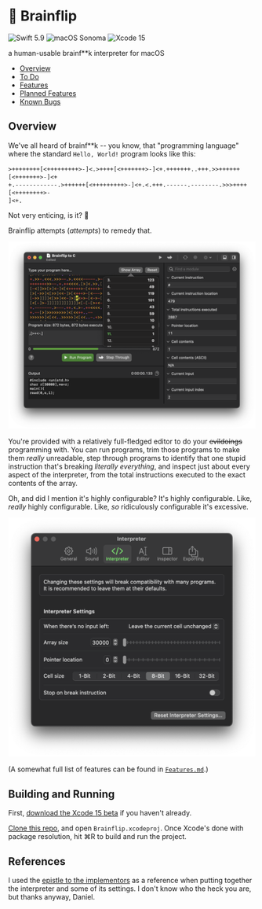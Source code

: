 # 🧠 Brainflip

![Swift 5.9] ![macOS Sonoma] ![Xcode 15]

[Swift 5.9]: https://img.shields.io/badge/Swift-5.9-%23f05138?logo=swift
[macOS Sonoma]: https://img.shields.io/badge/macOS-Sonoma-brightgreen?logo=apple
[Xcode 15]: https://img.shields.io/badge/Xcode-15-%23147efb?logo=Xcode

a human-usable brainf\*\*k interpreter for macOS

 - [Overview](#overview)
 - [To Do](To%20Do.md)
 - [Features](Features.md)
 - [Planned Features](Planned%20Features.md)
 - [Known Bugs](Bugs.md)

## Overview

We've all heard of brainf\*\*k -- you know, that "programming language" where the standard `Hello, World!` program looks like this:

```brainfuck
>++++++++[<+++++++++>-]<.>++++[<+++++++>-]<+.+++++++..+++.>>++++++[<+++++++>-]<+
+.------------.>++++++[<+++++++++>-]<+.<.+++.------.--------.>>>++++[<++++++++>-
]<+.
```

Not very enticing, is it? 🫤

Brainflip attempts (*attempts*) to remedy that.

![Typical Brainflip usage. You gotta admit, it's certainly better than the command line.](Images/Demonstration.png)

You're provided with a relatively full-fledged editor to do your ~~evildoings~~ programming with. You can run programs, trim those programs to make them *really* unreadable, step through programs to identify that one stupid instruction that's breaking *literally everything*, and inspect just about every aspect of the interpreter, from the total instructions executed to the exact contents of the array.

Oh, and did I mention it's highly configurable? It's highly configurable. Like, *really* highly configurable. Like, *so* ridiculously configurable it's excessive.

![Brainflip's interpreter settings. You probably shouldn't mess around with some of these.](Images/InterpreterSettings.png)

(A somewhat full list of features can be found in [`Features.md`](Features.md).)

## Building and Running

First, [download the Xcode 15 beta](https://developer.apple.com/xcode) if you haven't already.

[Clone this repo](https://github.com/kaascevich/Brainflip.git), and open `Brainflip.xcodeproj`. Once Xcode's done with package resolution, hit ⌘R to build and run the project.

## References

I used the [epistle to the implementors](http://brainfuck.org/epistle.html "Hey Siri, define \"epistle\"") as a reference when putting together the interpreter and some of its settings. I don't know who the heck you are, but thanks anyway, Daniel.
